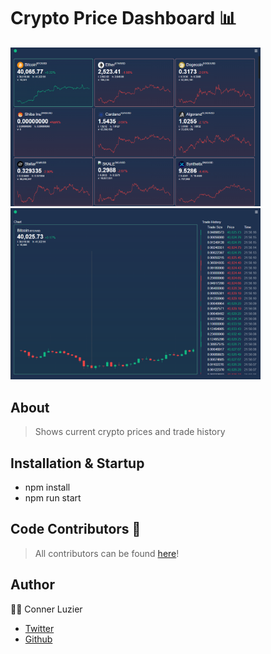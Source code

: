 # Crypto Price Dashboard 📊
<div class="d-flex">
  <img width="400" src="./public/img/img1.png"/>
  <img width="400" src="./public/img/img2.png"/>
</div>

## About

> Shows current crypto prices and trade history

## Installation & Startup

- npm install
- npm run start

## Code Contributors 🤝

> All contributors can be found [here](https://github.com/cluzier/crypto-price-dashboard/graphs/contributors)!

## Author
👨‍💻 Conner Luzier
 - [Twitter](https://twitter.com/conner_luzier)
 - [Github](https://github.com/cluzier)
